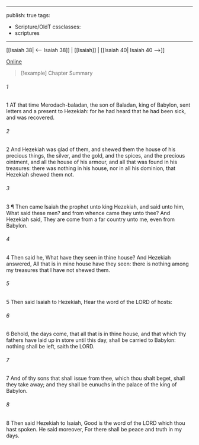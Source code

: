 

---
publish: true
tags:
  - Scripture/OldT
cssclasses:
  - scriptures
---
[[Isaiah 38| <-- Isaiah 38]] | [[Isaiah]] | [[Isaiah 40| Isaiah 40 -->]]

[Online](https://churchofjesuschrist.org/study/scriptures/ot/isa/39?lang=eng)

>[!example] Chapter Summary
>
###### 1
1 AT that time Merodach-baladan, the son of Baladan, king of Babylon, sent letters and a present to Hezekiah: for he had heard that he had been sick, and was recovered.
###### 2
2 And Hezekiah was glad of them, and shewed them the house of his precious things, the silver, and the gold, and the spices, and the precious ointment, and all the house of his armour, and all that was found in his treasures: there was nothing in his house, nor in all his dominion, that Hezekiah shewed them not.
###### 3
3 ¶ Then came Isaiah the prophet unto king Hezekiah, and said unto him, What said these men?  and from whence came they unto thee?  And Hezekiah said, They are come from a far country unto me, even from Babylon.
###### 4
4 Then said he, What have they seen in thine house?  And Hezekiah answered, All that is in mine house have they seen: there is nothing among my treasures that I have not shewed them.
###### 5
5 Then said Isaiah to Hezekiah, Hear the word of the LORD of hosts:
###### 6
6 Behold, the days come, that all that is in thine house, and that which thy fathers have laid up in store until this day, shall be carried to Babylon: nothing shall be left, saith the LORD.
###### 7
7 And of thy sons that shall issue from thee, which thou shalt beget, shall they take away; and they shall be eunuchs in the palace of the king of Babylon.
###### 8
8 Then said Hezekiah to Isaiah, Good is the word of the LORD which thou hast spoken.  He said moreover, For there shall be peace and truth in my days.



